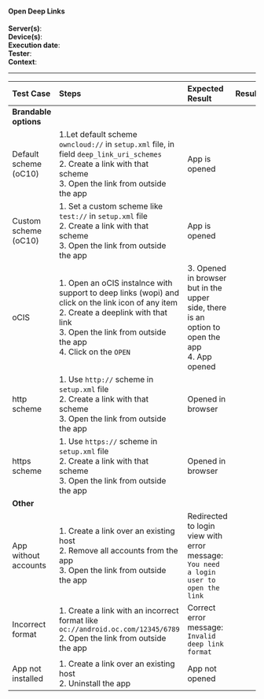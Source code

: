 #### Open Deep Links


**Server(s)**: <br>
**Device(s)**: <br>
**Execution date**: <br>
**Tester**: <br>
**Context**: <br>

---

 
| Test Case | Steps | Expected Result | Result | Related Comment |
| :-------- | :---- | :-------------- | :----: | :-------------- |
|**Brandable options**|||||||
| Default scheme (oC10) | 1.Let default scheme `owncloud://` in `setup.xml` file, in field `deep_link_uri_schemes`<br>2. Create a link with that scheme<br>3. Open the link from outside the app | App is opened |  |  |
| Custom scheme (oC10)  | 1. Set a custom scheme like `test://` in `setup.xml` file<br>2. Create a link with that scheme<br>3. Open the link from outside the app | App is opened | |  |
| oCIS | 1. Open an oCIS instalnce with support to deep links (wopi) and click on the link icon of any item<br>2. Create a deeplink with that link<br>3. Open the link from outside the app<br>4. Click on the `OPEN` | 3. Opened in browser but in the upper side, there is an option to open the app<br>4. App opened | |  |
| http scheme | 1. Use `http://` scheme in `setup.xml` file<br>2. Create a link with that scheme<br>3. Open the link from outside the app | Opened in browser  |  | |
| https scheme | 1. Use `https://` scheme in `setup.xml` file<br>2. Create a link with that scheme<br>3. Open the link from outside the app | Opened in browser |  |  |
|**Other**|||
| App without accounts | 1. Create a link over an existing host<br>2. Remove all accounts from the app<br>3. Open the link from outside the app | Redirected to login view with error message: `You need a login user to open the link` |  |  |
| Incorrect format | 1. Create a link with an incorrect format like `oc://android.oc.com/12345/6789`<br>2. Open the link from outside the app | Correct error message: `Invalid deep link format`|  ||
| App not installed | 1. Create a link over an existing host<br>2. Uninstall the app | App not opened | |  |